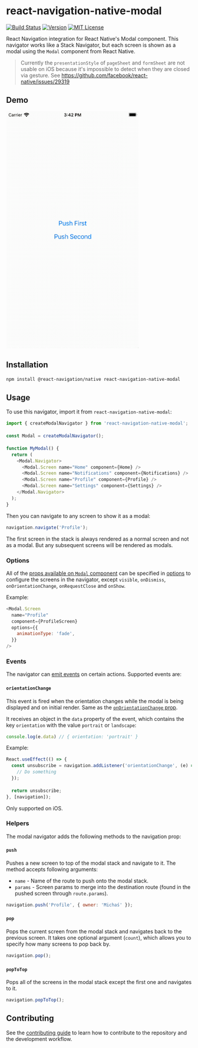 # react-navigation-native-modal

[![Build Status][build-badge]][build]
[![Version][version-badge]][package]
[![MIT License][license-badge]][license]

React Navigation integration for React Native's Modal component. This navigator works like a Stack Navigator, but each screen is shown as a modal using the `Modal` component from React Native.

> Currently the `presentationStyle` of `pageSheet` and `formSheet` are not usable on iOS because it's impossible to detect when they are closed via gesture. See https://github.com/facebook/react-native/issues/29319

## Demo

<a href="https://raw.githubusercontent.com/satya164/react-navigation-native-modal/main/assets/demo.mp4"><img src="https://raw.githubusercontent.com/satya164/react-navigation-native-modal/main/assets/demo.gif" width="360"></a>

## Installation

```sh
npm install @react-navigation/native react-navigation-native-modal
```

## Usage

To use this navigator, import it from `react-navigation-native-modal`:

```js
import { createModalNavigator } from 'react-navigation-native-modal';

const Modal = createModalNavigator();

function MyModal() {
  return (
    <Modal.Navigator>
      <Modal.Screen name="Home" component={Home} />
      <Modal.Screen name="Notifications" component={Notifications} />
      <Modal.Screen name="Profile" component={Profile} />
      <Modal.Screen name="Settings" component={Settings} />
    </Modal.Navigator>
  );
}
```

Then you can navigate to any screen to show it as a modal:

```js
navigation.navigate('Profile');
```

The first screen in the stack is always rendered as a normal screen and not as a modal. But any subsequent screens will be rendered as modals.

### Options

All of the [props available on `Modal` component](https://reactnative.dev/docs/modal#props) can be specified in [options](https://reactnavigation.org/docs/screen-options) to configure the screens in the navigator, except `visible`, `onDismiss`, `onOrientationChange`, `onRequestClose` and `onShow`.

Example:

```js
<Modal.Screen
  name="Profile"
  component={ProfileScreen}
  options={{
    animationType: 'fade',
  }}
/>
```

### Events

The navigator can [emit events](https://reactnavigation.org/docs/navigation-events) on certain actions. Supported events are:

#### `orientationChange`

This event is fired when the orientation changes while the modal is being displayed and on initial render. Same as the [`onOrientationChange` prop](https://reactnative.dev/docs/modal#onorientationchange).

It receives an object in the `data` property of the event, which contains the key `orientation` with the value `portrait` or `landscape`:

```js
console.log(e.data) // { orientation: 'portrait' }
```

Example:

```js
React.useEffect(() => {
  const unsubscribe = navigation.addListener('orientationChange', (e) => {
    // Do something
  });

  return unsubscribe;
}, [navigation]);
```

Only supported on iOS.

### Helpers

The modal navigator adds the following methods to the navigation prop:

#### `push`

Pushes a new screen to top of the modal stack and navigate to it. The method accepts following arguments:

- `name` - Name of the route to push onto the modal stack.
- `params` - Screen params to merge into the destination route (found in the pushed screen through `route.params`).

```js
navigation.push('Profile', { owner: 'Michaś' });
```

#### `pop`

Pops the current screen from the modal stack and navigates back to the previous screen. It takes one optional argument (`count`), which allows you to specify how many screens to pop back by.

```js
navigation.pop();
```

#### `popToTop`

Pops all of the screens in the modal stack except the first one and navigates to it.

```js
navigation.popToTop();
```

## Contributing

See the [contributing guide](CONTRIBUTING.md) to learn how to contribute to the repository and the development workflow.

[build-badge]: https://img.shields.io/circleci/project/github/satya164/react-navigation-native-modal/main.svg?style=flat-square
[build]: https://circleci.com/gh/satya164/react-navigation-native-modal
[version-badge]: https://img.shields.io/npm/v/react-navigation-native-modal.svg?style=flat-square
[package]: https://www.npmjs.com/package/react-navigation-native-modal
[license-badge]: https://img.shields.io/npm/l/react-navigation-native-modal.svg?style=flat-square
[license]: https://opensource.org/licenses/MIT
